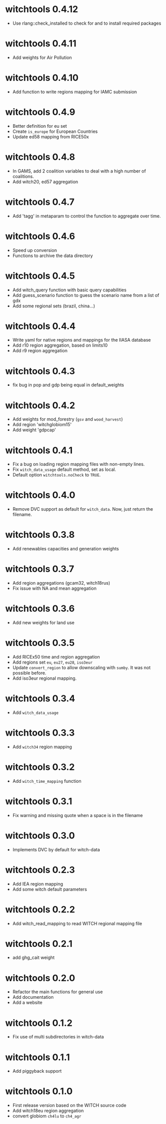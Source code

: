 # witchtools 0.4.12
- Use rlang::check_installed to check for and to install required packages

# witchtools 0.4.11
- Add weights for Air Pollution

# witchtools 0.4.10
- Add function to write regions mapping for IAMC submission

# witchtools 0.4.9
- Better definition for eu set
- Create `is_europe` for European Countries
- Update ed58 mapping from RICE50x

# witchtools 0.4.8
- In GAMS, add 2 coalition variables to deal with a high number of coalitions.
- Add witch20, ed57 aggregation

# witchtools 0.4.7
- Add 'tagg' in metaparam to control the function to aggregate over time.

# witchtools 0.4.6
- Speed up conversion
- Functions to archive the data directory

# witchtools 0.4.5 
- Add witch_query function with basic query capabilities
- Add guess_scenario function to guess the scenario name from a list of gdx
- Add some regional sets (brazil, china...)

# witchtools 0.4.4
- Write yaml for native regions and mappings for the IIASA database
- Add r10 region aggregation, based on limits10
- Add r9 region aggregation

# witchtools 0.4.3
- fix bug in pop and gdp being equal in default_weights

# witchtools 0.4.2
- Add weights for mod_forestry (`gsv` and `wood_harvest`)
- Add region 'witchglobiom15'
- Add weight 'gdpcap'

# witchtools 0.4.1
- Fix a bug on loading region mapping files with non-empty lines.
- Fix `witch_data_usage` default method, set as local.
- Default option `witchtools.noCheck` to `TRUE`.

# witchtools 0.4.0
- Remove DVC support as default for `witch_data`. Now, just return the filename.

# witchtools 0.3.8
- Add renewables capacities and generation weights

# witchtools 0.3.7

- Add region aggregations (gcam32, witch18rus)
- Fix issue with NA and mean aggregation

# witchtools 0.3.6

- Add new weights for land use

# witchtools 0.3.5

- Add RICEx50 time and region aggregation
- Add regions set `eu`, `eu27`, `eu28`, `iso3eur`
- Update `convert_region` to allow downscaling with `sumby`. It was not possible before.
- Add iso3eur regional mapping.

# witchtools 0.3.4

- Add `witch_data_usage`

# witchtools 0.3.3

- Add `witch34` region mapping

# witchtools 0.3.2

- Add `witch_time_mapping` function

# witchtools 0.3.1

- Fix warning and missing quote when a space is in the filename

# witchtools 0.3.0

- Implements DVC by default for witch-data

# witchtools 0.2.3

-   Add IEA region mapping
-   Add some witch default parameters

# witchtools 0.2.2

-   Add witch_read_mapping to read WITCH regional mapping file

# witchtools 0.2.1

-   add ghg_cait weight

# witchtools 0.2.0

-   Refactor the main functions for general use
-   Add documentation
-   Add a website

# witchtools 0.1.2

-   Fix use of multi subdirectories in witch-data

# witchtools 0.1.1

-   Add piggyback support

# witchtools 0.1.0

-   First release version based on the WITCH source code
-   Add witch18eu region aggregation
-   convert globiom `ch4lu` to `ch4_agr`
